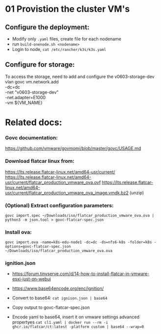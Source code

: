 # 01 Provistion the cluster VM's
## Configure the deployment:
* Modify only `.yaml` files, create file for each nodename
* run `build-onenode.sh <nodename>`
* Login to node, `cat /etc/rancher/k3s/k3s.yaml`

## Configure for storage:
To access the storage, need to add and configure the v0603-storage-dev vlan
govc vm.network.add \
  -dc=dc \
  -net "v0603-storage-dev" \
  -net.adapter=E1000 \
  -vm ${VM_NAME}

# Related docs:
### Govc documentation:
https://github.com/vmware/govmomi/blob/master/govc/USAGE.md

### Download flatcar linux from:
https://lts.release.flatcar-linux.net/amd64-usr/current/
https://lts.release.flatcar-linux.net/amd64-usr/current/flatcar_production_vmware_ova.ovf
https://lts.release.flatcar-linux.net/amd64-usr/current/flatcar_production_vmware_ova_image.vmdk.bz2 (unzip)

### (Optional) Extract configuration parameters:
`govc import.spec ~/Downloads/iso/flatcar_production_vmware_ova.ova | python3 -m json.tool > govc-flatcar-spec.json`

### Install ova:
`govc import.ova -name=k8s-edu-node1 -dc=dc -ds=nfs6-k8s -folder=k8s -options=govc-flatcar-spec.json ~/Downloads/iso/flatcar_production_vmware_ova.ova`

### ignition.json
* https://forum.tinyserve.com/d/14-how-to-install-flatcar-in-vmware-esxi-just-on-webui
* https://www.base64encode.org/enc/ignition/
* Convert to base64: `cat ignison.json | base64`
* Copy output to govc-flatcar-spec.json

* Encode yaml to base64, insert it on vmware settings advanced propertyes
`cat cl1.yaml | docker run --rm -i ghcr.io/flatcar/ct:latest -platform custom | base64 --wrap=0`

